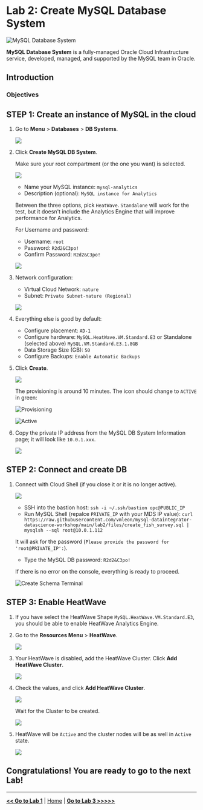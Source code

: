 # Lab 2: Create MySQL Database System

![MySQL Database System](images/mds_banner.png)

**MySQL Database System** is a fully-managed Oracle Cloud Infrastructure service, developed, managed, and supported by the MySQL team in Oracle.

## Introduction
### Objectives

## STEP 1: Create an instance of MySQL in the cloud

1. Go to **Menu** > **Databases** > **DB Systems**.

    ![](images/mysql_menu.png)

2. Click **Create MySQL DB System**.

    Make sure your root compartment (or the one you want) is selected.

    ![](images/mysql_create_button.png)

    - Name your MySQL instance: `mysql-analytics`
    - Description (optional): `MySQL instance for Analytics`

    Between the three options, pick `HeatWave`. `Standalone` will work for the test, but it doesn't include the Analytics Engine that will improve performance for Analytics.

    For Username and password:

    - Username: `root`
    - Password: `R2d2&C3po!`
    - Confirm Password: `R2d2&C3po!`

    ![](images/mysql_create_db_fields.png)

3. Network configuration:

    - Virtual Cloud Network: `nature`
    - Subnet: `Private Subnet-nature (Regional)`

    ![](images/mysql_vcn_fields.png)

4. Everything else is good by default:

    - Configure placement: `AD-1`
    - Configure hardware: `MySQL.HeatWave.VM.Standard.E3` or Standalone (selected above) `MySQL.VM.Standard.E3.1.8GB`
    - Data Storage Size (GB): `50`
    - Configure Backups: `Enable Automatic Backups`

5. Click **Create**.

    ![](images/mysql_shape_fields.png)

    The provisioning is around 10 minutes. The icon should change to `ACTIVE` in green:

    ![Provisioning](images/mds-provisioning.png)

    ![Active](images/mds-active.png)

6. Copy the private IP address from the MySQL DB System Information page; it will look like `10.0.1.xxx`.

    ![](images/mysql_private_ip.png)

## STEP 2: Connect and create DB

1. Connect with Cloud Shell (if you close it or it is no longer active).

    ![](images/cloud_shell.png)

    - SSH into the bastion host: `ssh -i ~/.ssh/bastion opc@PUBLIC_IP`
    - Run MySQL Shell (repalce `PRIVATE_IP` with your MDS IP value): `curl https://raw.githubusercontent.com/vmleon/mysql-dataintegrator-datascience-workshop/main/lab2/files/create_fish_survey.sql | mysqlsh --sql root@10.0.1.112`

    It will ask for the password (`Please provide the password for 'root@PRIVATE_IP':`). 

    - Type the MySQL DB password: `R2d2&C3po!`

    If there is no error on the console, everything is ready to proceed.

    ![Create Schema Terminal](images/create_schema_mysql_terminal.png)

## STEP 3: Enable HeatWave

1. If you have select the HeatWave Shape `MySQL.HeatWave.VM.Standard.E3`, you should be able to enable HeatWave Analytics Engine.

2. Go to the **Resources Menu** > **HeatWave**.

    ![](images/mds_heatwave_menu.png)

3. Your HeatWave is disabled, add the HeatWave Cluster. Click **Add HeatWave Cluster**.

    ![](images/mds_heatwave_add_cluster.png)

4. Check the values, and click **Add HeatWave Cluster**.

    ![](images/mds_heatwave_select_shape.png)

    Wait for the Cluster to be created.

    ![](images/mds_heatwave_creating.png)

5. HeatWave will be `Active` and the cluster nodes will be as well in `Active` state.

    ![](images/mds_heatwave_active.png)

## Congratulations! You are ready to go to the next Lab!

---

[**<< Go to Lab 1**](../lab1/README.md) | [Home](../README.md) | [**Go to Lab 3 >>>>>**](../lab3/README.md)